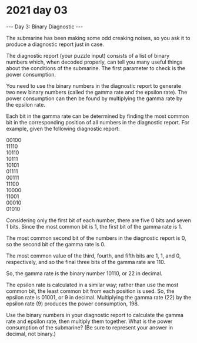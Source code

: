 # 2021 day 03

--- Day 3: Binary Diagnostic ---

The submarine has been making some odd creaking noises, so you ask it to produce a diagnostic report just in case.



The diagnostic report (your puzzle input) consists of a list of binary numbers which, when decoded properly, can tell you many useful things about the conditions of the submarine. The first parameter to check is the power consumption.



You need to use the binary numbers in the diagnostic report to generate two new binary numbers (called the gamma rate and the epsilon rate). The power consumption can then be found by multiplying the gamma rate by the epsilon rate.



Each bit in the gamma rate can be determined by finding the most common bit in the corresponding position of all numbers in the diagnostic report. For example, given the following diagnostic report:



00100\
11110\
10110\
10111\
10101\
01111\
00111\
11100\
10000\
11001\
00010\
01010



Considering only the first bit of each number, there are five 0 bits and seven 1 bits. Since the most common bit is 1, the first bit of the gamma rate is 1.



The most common second bit of the numbers in the diagnostic report is 0, so the second bit of the gamma rate is 0.



The most common value of the third, fourth, and fifth bits are 1, 1, and 0, respectively, and so the final three bits of the gamma rate are 110.



So, the gamma rate is the binary number 10110, or 22 in decimal.



The epsilon rate is calculated in a similar way; rather than use the most common bit, the least common bit from each position is used. So, the epsilon rate is 01001, or 9 in decimal. Multiplying the gamma rate (22) by the epsilon rate (9) produces the power consumption, 198.



Use the binary numbers in your diagnostic report to calculate the gamma rate and epsilon rate, then multiply them together. What is the power consumption of the submarine? (Be sure to represent your answer in decimal, not binary.)



